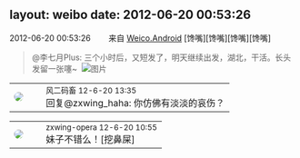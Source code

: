 layout: weibo
date: 2012-06-20 00:53:26
---
<meta name="referrer" content="no-referrer" />

2012-06-20 00:53:26  &nbsp;&nbsp;&nbsp;&nbsp;&nbsp;&nbsp; 来自 <a href="http://app.weibo.com/t/feed/l4RWD" rel="nofollow">Weico.Android</a>
[馋嘴][馋嘴][馋嘴][馋嘴]
>  @李七月Plus: 三个小时后，又短发了，明天继续出发，湖北，干活。长头发留一张噻~ ​​​
>  ![图片](https://ww3.sinaimg.cn/large/4a5ddc53jw1du3judj90hj.jpg)

<table style="width: 100%;">
  <tr>
    <td style="width: 40px;"><img style="border-radius:50%" src="https://tva3.sinaimg.cn/crop.0.0.639.639.50/6d2a6003jw8f3idy69w2gj20hs0hrt9g.jpg?KID=imgbed,tva&Expires=1624464120&ssig=v5tcdGKil9"></td>
    <td colspan="2"><small>风二码畜 12-6-20 13:35</small><br/>回复@zxwing_haha: 你仿佛有淡淡的哀伤？</td>
  </tr>
</table>

<table style="width: 100%;">
  <tr>
    <td style="width: 40px;"><img style="border-radius:50%" src="https://tva4.sinaimg.cn/crop.0.0.180.180.50/735b8c72jw1e8qgp5bmzyj2050050aa8.jpg?KID=imgbed,tva&Expires=1624464120&ssig=bJ9Hhsi%2FNG"></td>
    <td colspan="2"><small>zxwing-opera 12-6-20 10:55</small><br/>妹子不错么！[挖鼻屎]</td>
  </tr>
</table>
